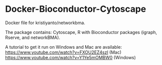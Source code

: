 # Docker-Bioconductor-Cytoscape
Docker file for kristiyanto/networkbma.

The package contains: Cytoscape, R with Bioconductor packages (igraph, Rserve, and networkBMA). 

A tutorial to get it run on Windows and Mac are available: 
https://www.youtube.com/watch?v=FXOU2EZ4szI (Mac)
https://www.youtube.com/watch?v=Y1Ye5mOMBW0 (Windows)



